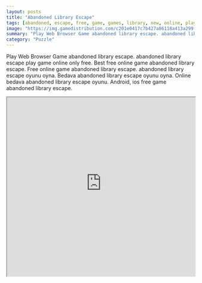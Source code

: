 ```yaml
---
layout: posts
title: "Abandoned Library Escape"
tags: [abandoned, escape, free, game, games, library, new, online, play, skill, download, free, eight, free, online, games, oyna, game, free, games, play, play, games]
image: "https://img.gamedistribution.com/c201e0417c7b427a86118a413a299fbf.jpg"
summary: "Play Web Browser Game abandoned library escape. abandoned library escape play game online only free. Best free online game abandoned library escape. Free online game abandoned library escape. abandoned library escape oyunu oyna. Bedava abandoned library escape oyunu oyna. Online bedava abandoned library escape oyunu. Android, ios free game abandoned library escape."
category: "Puzzle"
---
```


Play Web Browser Game abandoned library escape. abandoned library escape play game online only free. Best free online game abandoned library escape. Free online game abandoned library escape. abandoned library escape oyunu oyna. Bedava abandoned library escape oyunu oyna. Online bedava abandoned library escape oyunu. Android, ios free game abandoned library escape.

<iframe width="100%" height="480px;" src="https://flash.gamedistribution.com?game=c201e0417c7b427a86118a413a299fbf"></iframe>